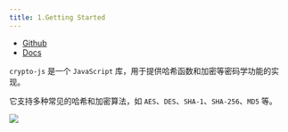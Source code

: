 ```yaml
---
title: 1.Getting Started
---
```


- [Github](https://github.com/brix/crypto-js)
- [Docs](https://cryptojs.gitbook.io/docs/)


`crypto-js` 是一个 `JavaScript` 库，用于提供哈希函数和加密等密码学功能的实现。

它支持多种常见的哈希和加密算法，如 `AES`、`DES`、`SHA-1`、`SHA-256`、`MD5` 等。

![](https://raw.githubusercontent.com/oneyoung19/vuepress-blog-img/Not-Count-Contribution/img/20230902185252.png)
